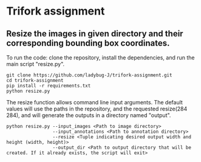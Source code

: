 # Trifork assignment
## Resize the images in given directory and their corresponding bounding box coordinates.

To run the code: clone the repository, install the dependencies, and run the main script "resize.py".

```
git clone https://github.com/ladybug-J/trifork-assignment.git
cd trifork-assignment
pip install -r requirements.txt
python resize.py
```
The resize function allows command line input arguments. The default values will use the paths in the repository, and the requested resize(284 284), and will generate the outputs in a directory named "output".
```
python resize.py --input_images <Path to image directory>
                 --input_annotations <Path to annotation directory>
                 --resize <Tuple indicating desired output width and height (width, height)>
                 --output_dir <Path to output directory that will be created. If it already exists, the script will exit>
```
